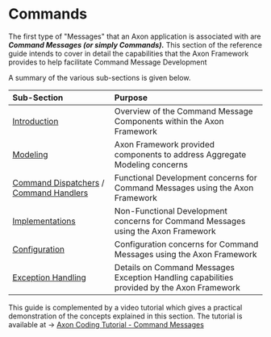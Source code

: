 # Commands

The first type of "Messages" that an Axon application is associated with are _**Command Messages \(or simply Commands\).**_  This section of the reference guide  intends to cover in detail the capabilities that the Axon Framework provides to help facilitate Command Message Development

A summary of the various sub-sections is given below. 

| Sub-Section | Purpose |
| :--- | :--- |
| [Introduction]() | Overview of the  Command Message Components  within the Axon Framework |
| [Modeling](modeling/) | Axon Framework provided components to address Aggregate Modeling concerns  |
| [Command Dispatchers](dispatching-commands.md) / [Command Handlers](command-handlers.md) | Functional Development concerns for Command Messages using the Axon Framework |
| [Implementations](command-bus-command-gateway.md) | Non-Functional Development concerns for Command Messages using the Axon Framework |
| [Configuration](command-model-configuration.md) | Configuration concerns for Command Messages using the Axon Framework |
| [Exception Handling]() | Details on Command Messages Exception Handling capabilities provided by the Axon Framework |

This guide is complemented by a video tutorial which gives a practical demonstration of the concepts explained in this section. The tutorial is available at  -&gt; [Axon Coding Tutorial - Command Messages](https://www.youtube.com/watch?v=7oy4w5THFEU&feature=youtu.be)

